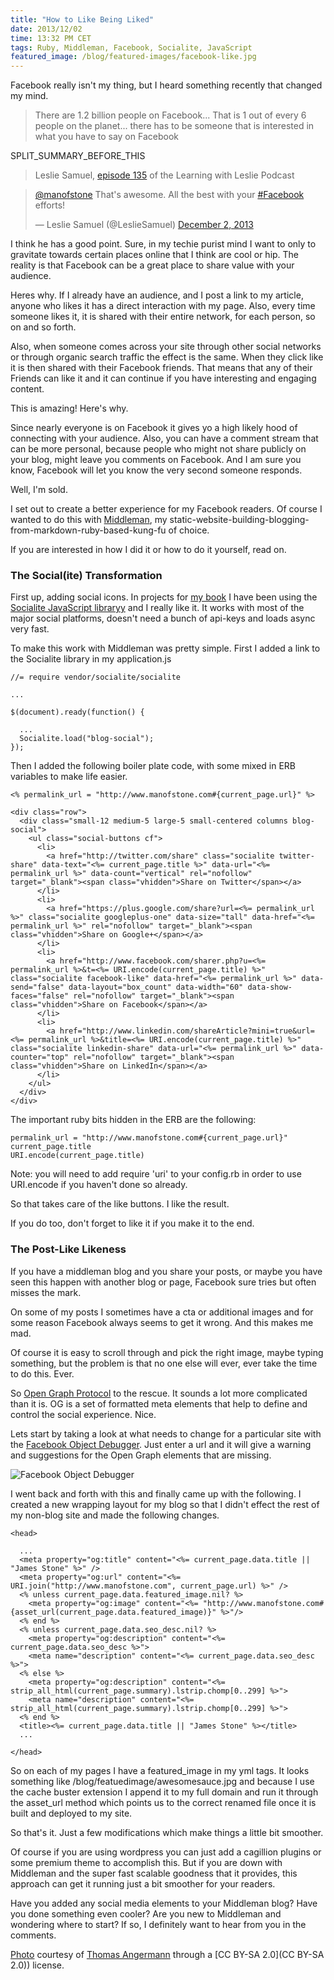 ```yaml
---
title: "How to Like Being Liked"
date: 2013/12/02
time: 13:32 PM CET
tags: Ruby, Middleman, Facebook, Socialite, JavaScript
featured_image: /blog/featured-images/facebook-like.jpg
---
```


Facebook really isn't my thing, but I heard something recently that changed my mind.

> There are 1.2 billion people on Facebook...
> That is 1 out of every 6 people on the planet...
> there has to be someone that is interested in what you have to say on Facebook

SPLIT\_SUMMARY\_BEFORE\_THIS

> Leslie Samuel, [episode 135](http://www.becomeablogger.com/17293/135-the-backlinking-strategy-that-caused-my-traffic-to-skyrocket/) of the Learning with Leslie Podcast

<blockquote class="twitter-tweet" lang="en"><p><a href="https://twitter.com/manofstone">@manofstone</a> That&#39;s awesome. All the best with your <a href="https://twitter.com/search?q=%23Facebook&amp;src=hash">#Facebook</a> efforts!</p>&mdash; Leslie Samuel (@LeslieSamuel) <a href="https://twitter.com/LeslieSamuel/statuses/407579758273499137">December 2, 2013</a></blockquote>
<script async src="//platform.twitter.com/widgets.js" charset="utf-8"></script>

I think he has a good point. Sure, in my techie purist mind I want to only to gravitate towards certain places online that I think are cool or hip. The reality is that Facebook can be a great place to share value with your audience.

Heres why. If I already have an audience, and I post a link to my article, anyone who likes it has a direct interaction with my page. Also, every time someone likes it, it is shared with their entire network, for each person, so on and so forth.

Also, when someone comes across your site through other social networks or through organic search traffic the effect is the same. When they click like it is then shared with their Facebook friends. That means that any of their Friends can like it and it can continue if you have interesting and engaging content.

This is amazing! Here's why.

Since nearly everyone is on Facebook it gives yo a high likely hood of connecting with your audience. Also, you can have a comment stream that can be more personal, because people who might not share publicly on your blog, might leave you comments on Facebook. And I am sure you know, Facebook will let you know the very second someone responds.

Well, I'm sold.

I set out to create a better experience for my Facebook readers. Of course I wanted to do this with [Middleman](http://www.middlemanapp.com/), my static-website-building-blogging-from-markdown-ruby-based-kung-fu of choice.

If you are interested in how I did it or how to do it yourself, read on.

### The Social(ite) Transformation

First up, adding social icons. In projects for [my book](/zurb-foundation-blueprints) I have been using the [Socialite JavaScript libraryy](http://socialitejs.com/) and I really like it. It works with most of the major social platforms, doesn't need a bunch of api-keys and loads async very fast.

To make this work with Middleman was pretty simple. First I added a link to the Socialite library in my application.js

<pre><code class="javascript">//= require vendor/socialite/socialite

...

$(document).ready(function() {

  ...
  Socialite.load("blog-social");
});</code></pre>

Then I added the following boiler plate code, with some mixed in ERB variables to make life easier.


<pre><code class="ruby">&lt;% permalink_url = &quot;http://www.manofstone.com#{current_page.url}&quot; %&gt;

&lt;div class=&quot;row&quot;&gt;
  &lt;div class=&quot;small-12 medium-5 large-5 small-centered columns blog-social&quot;&gt;
    &lt;ul class=&quot;social-buttons cf&quot;&gt;
      &lt;li&gt;
        &lt;a href=&quot;http://twitter.com/share&quot; class=&quot;socialite twitter-share&quot; data-text=&quot;&lt;%= current_page.title %&gt;&quot; data-url=&quot;&lt;%= permalink_url %&gt;&quot; data-count=&quot;vertical&quot; rel=&quot;nofollow&quot; target=&quot;_blank&quot;&gt;&lt;span class=&quot;vhidden&quot;&gt;Share on Twitter&lt;/span&gt;&lt;/a&gt;
      &lt;/li&gt;
      &lt;li&gt;
        &lt;a href=&quot;https://plus.google.com/share?url=&lt;%= permalink_url %&gt;&quot; class=&quot;socialite googleplus-one&quot; data-size=&quot;tall&quot; data-href=&quot;&lt;%= permalink_url %&gt;&quot; rel=&quot;nofollow&quot; target=&quot;_blank&quot;&gt;&lt;span class=&quot;vhidden&quot;&gt;Share on Google+&lt;/span&gt;&lt;/a&gt;
      &lt;/li&gt;
      &lt;li&gt;
        &lt;a href=&quot;http://www.facebook.com/sharer.php?u=&lt;%= permalink_url %&gt;&amp;t=&lt;%= URI.encode(current_page.title) %&gt;&quot; class=&quot;socialite facebook-like&quot; data-href=&quot;&lt;%= permalink_url %&gt;&quot; data-send=&quot;false&quot; data-layout=&quot;box_count&quot; data-width=&quot;60&quot; data-show-faces=&quot;false&quot; rel=&quot;nofollow&quot; target=&quot;_blank&quot;&gt;&lt;span class=&quot;vhidden&quot;&gt;Share on Facebook&lt;/span&gt;&lt;/a&gt;
      &lt;/li&gt;
      &lt;li&gt;
        &lt;a href=&quot;http://www.linkedin.com/shareArticle?mini=true&amp;url=&lt;%= permalink_url %&gt;&amp;title=&lt;%= URI.encode(current_page.title) %&gt;&quot; class=&quot;socialite linkedin-share&quot; data-url=&quot;&lt;%= permalink_url %&gt;&quot; data-counter=&quot;top&quot; rel=&quot;nofollow&quot; target=&quot;_blank&quot;&gt;&lt;span class=&quot;vhidden&quot;&gt;Share on LinkedIn&lt;/span&gt;&lt;/a&gt;
      &lt;/li&gt;
    &lt;/ul&gt;
  &lt;/div&gt;
&lt;/div&gt;
</code></pre>

The important ruby bits hidden in the ERB are the following:

<pre><code class="ruby">permalink_url = "http://www.manofstone.com#{current_page.url}"
current_page.title
URI.encode(current_page.title)</code></pre>

Note: you will need to add <span class="inline-code">require 'uri'</span> to your <span class="inline-code">config.rb</span> in order to use <span class="inline-code">URI.encode</span> if you haven't done so already.

So that takes care of the like buttons. I like the result.

If you do too, don't forget to like it if you make it to the end.

### The Post-Like Likeness

If you have a middleman blog and you share your posts, or maybe you have seen this happen with another blog or page, Facebook sure tries but often misses the mark.

On some of my posts I sometimes have a cta or additional images and for some reason Facebook always seems to get it wrong. And this makes me mad.

Of course it is easy to scroll through and pick the right image, maybe typing something, but the problem is that no one else will ever, ever take the time to do this. Ever.

So [Open Graph Protocol](http://ogp.me/) to the rescue. It sounds a lot more complicated than it is. OG is a set of formatted meta elements that help to define and control the social experience. Nice.

Lets start by taking a look at what needs to change for a particular site with the [Facebook Object Debugger](https://developers.facebook.com/tools/debug/og/object). Just enter a url and it will give a warning and suggestions for the Open Graph elements that are missing.

![Facebook Object Debugger](/images/blog/2013/facebook-object-debugger.png)


I went back and forth with this and finally came up with the following. I created a new wrapping layout for my blog so that I didn't effect the rest of my non-blog site and made the following changes.

<pre><code class="html">&lt;head&gt;

  ...
  &lt;meta property=&quot;og:title&quot; content=&quot;&lt;%= current_page.data.title || &quot;James Stone&quot; %&gt;&quot; /&gt;
  &lt;meta property=&quot;og:url&quot; content=&quot;&lt;%= URI.join(&quot;http://www.manofstone.com&quot;, current_page.url) %&gt;&quot; /&gt;
  &lt;% unless current_page.data.featured_image.nil? %&gt;
    &lt;meta property=&quot;og:image&quot; content=&quot;&lt;%= &quot;http://www.manofstone.com#{asset_url(current_page.data.featured_image)}&quot; %&gt;&quot;/&gt;
  &lt;% end %&gt;
  &lt;% unless current_page.data.seo_desc.nil? %&gt;
    &lt;meta property=&quot;og:description&quot; content=&quot;&lt;%= current_page.data.seo_desc %&gt;&quot;&gt;
    &lt;meta name=&quot;description&quot; content=&quot;&lt;%= current_page.data.seo_desc %&gt;&quot;&gt;
  &lt;% else %&gt;
    &lt;meta property=&quot;og:description&quot; content=&quot;&lt;%= strip_all_html(current_page.summary).lstrip.chomp[0..299] %&gt;&quot;&gt;
    &lt;meta name=&quot;description&quot; content=&quot;&lt;%= strip_all_html(current_page.summary).lstrip.chomp[0..299] %&gt;&quot;&gt;
  &lt;% end %&gt;
  &lt;title&gt;&lt;%= current_page.data.title || &quot;James Stone&quot; %&gt;&lt;/title&gt;
  ...

&lt;/head&gt;</code></pre>

So on each of my pages I have a <span class="inline-code">featured\_image</span> in my yml tags. It looks something like <span class="inline-code">/blog/featuedimage/awesomesauce.jpg</span> and because I use the cache buster extension I append it to my full domain and run it through the <span class="inline-code">asset_url</span> method which points us to the correct renamed file once it is built and deployed to my site.

So that's it. Just a few modifications which make things a little bit smoother.

Of course if you are using wordpress you can just add a cagillion plugins or some premium theme to accomplish this. But if you are down with Middleman and the super fast scalable goodness that it provides, this approach can get it running just a bit smoother for your readers.

Have you added any social media elements to your Middleman blog? Have you done something even cooler? Are you new to Middleman and wondering where to start? If so, I definitely want to hear from you in the comments.

[Photo](http://www.flickr.com/photos/44124395142@N01/5761539779/in/photolist-9M8p3K-e5mxaw-7VjTKm-dwJjxg-9wAjpV-ajNiFJ-dFE54D-a2tCRZ-7VASV3-c39g6C-9GfYgv-eBcwTj-8TCqbP-dgenYz-dgekLu-dgekG4-ai1GjF-84VeiA-dfsbmE-eB9qUr-bA7J6x-eBcA6U-bZUkjL-dJTXwh-dHYkwa-dqCQ31-abD2ku-e1BbSx-eeNyXu-e3tpK2-dKA2nG-bzQHiB-e3z2Af-aN5wH2-aN5vVc-aN5wCP-aN5w5r-aN5vR2-aN5whz-aN5vJk-aN5wea-aN5wyR-aN5w9X-aN5wqv-aN5wmv-aN5vMR-efcnxV-aCTUN5-8GrFkP-7VxCLM-bsh4Fp) courtesy of [Thomas Angermann](http://www.flickr.com/photos/angermann/) through a [CC BY-SA 2.0](CC BY-SA 2.0)) license.
